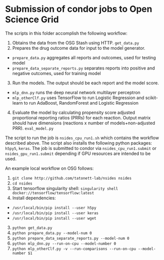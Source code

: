# Submission of condor jobs to Open Science Grid

The scripts in this folder accomplish the following workflow:

1. Obtains the data from the OSG Stash using HTTP. `get_data.py`
2. Prepares the drug outcome data for input to the model generator.
  * `prepare_data.py` aggregates all reports and outcomes, used for testing model
  * `prepare_data_separate_reports.py` separates reports into positive and negative outcomes, used for training model
3. Run the models.  The output should be each report and the model score.
  * `mlp_dnn.py` runs the deep neural network multilayer perceptron
  * `mlp_otherClf.py` uses TensorFlow to run Logistic Regression and scikit-learn to run AdaBoost, RandomForest and Logistic Regression
4. Evaluate the model by calculating propensity score adjusted proportional reporting ratios (PRRs) for each reaction. Output matrix should have dimensions (reactions x  number of models+non-adjusted PRR). `eval_model.py`

The script to run the job is `nsides_cpu_run1.sh` which contains the workflow described above.  The script also installs the following python packages: `h5py5`, `keras`. The job is submitted to condor via `nsides_cpu_run1.submit` or `nsides_gpu_run1.submit` depending if GPU resources are intended to be used.

An example local workflow on OSG follows:
1. `git clone http://github.com/tatonett-lab/nsides nsides`
2. `cd nsides`
3. Start tensorflow singularity shell: `singularity shell docker://tensorflow/tensorflow:latest`
4. Install dependencies:
 * `/usr/local/bin/pip install --user h5py`
 * `/usr/local/bin/pip install --user keras`
 * `/usr/local/bin/pip install --user wget`
3. `python get_data.py`
4. `python prepare_data.py --model-num 0`
5. `python prepare_data_separate_reports.py --model-num 0`
6. `python mlp_dnn.py --run-on-cpu --model-number 0`
7. `python mlp_otherClf.py -v --run-comparisons --run-on-cpu --model-number $1`
